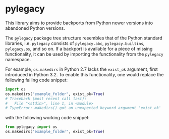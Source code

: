 # pylegacy

This library aims to provide backports from Python newer versions into
abandoned Python versions.

The `pylegacy` package tree structure resembles that of the Python
standard libraries, i.e. `pylegacy` consists of `pylegacy.abc`,
`pylegacy.builtins`, `pylegacy.os`, and so on. If a backport is
available for a piece of missing functionality, it can be used by
importing the functionality from the `pylegacy` namespace.

For example, `os.makedirs` in Python 2.7 lacks the `exist_ok` argument,
first introduced in Python 3.2. To enable this functionality, one would
replace the following failing code snippet:
```python
import os
os.makedirs("example_folder", exist_ok=True)
# Traceback (most recent call last):
#   File "<stdin>", line 1, in <module>
# TypeError: makedirs() got an unexpected keyword argument 'exist_ok'
```

with the following working code snippet:
```python
from pylegacy import os
os.makedirs("example_folder", exist_ok=True)
```
